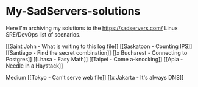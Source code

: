 # My-SadServers-solutions
Here I'm archiving my solutions to the https://sadservers.com/ Linux SRE/DevOps list of scenarios.

[[Saint John - What is writing to this log file]]
[[Saskatoon - Counting IPS]]
[[Santiago - Find the secret combination]]
[[x Bucharest - Connecting to Postgres]]
[[Lhasa - Easy Math]]
[[Taipei - Come a-knocking]]
[[Apia - Needle in a Haystack]]

Medium
[[Tokyo - Can't serve web file]]
[[x Jakarta - It's always DNS]]
